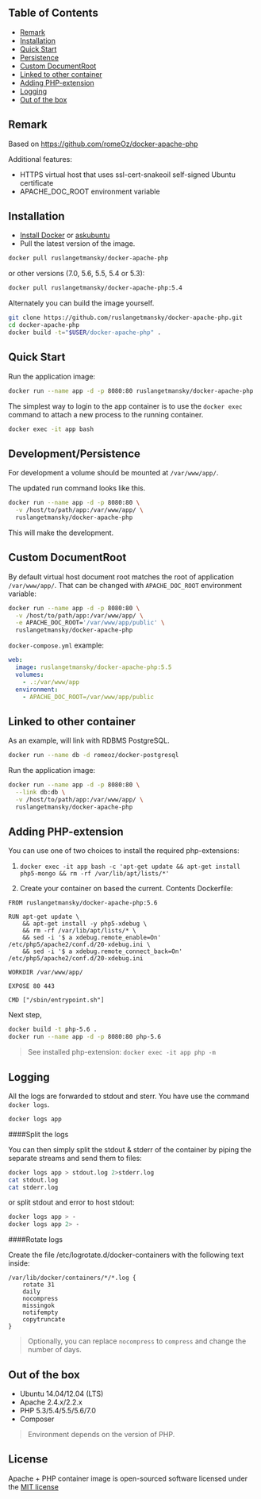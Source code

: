 Table of Contents
-------------------

 * [Remark](#remark)
 * [Installation](#installation)
 * [Quick Start](#quick-start)
 * [Persistence](#developmentpersistence)
 * [Custom DocumentRoot](#custom-documentroot)
 * [Linked to other container](#linked-to-other-container)
 * [Adding PHP-extension](#adding-php-extension) 
 * [Logging](#logging)
 * [Out of the box](#out-of-the-box)

Remark
-------------------
Based on https://github.com/romeOz/docker-apache-php

Additional features:

 * HTTPS virtual host that uses ssl-cert-snakeoil self-signed Ubuntu certificate
 * APACHE_DOC_ROOT environment variable

Installation
-------------------

 * [Install Docker](https://docs.docker.com/installation/) or [askubuntu](http://askubuntu.com/a/473720)
 * Pull the latest version of the image.
 
```bash
docker pull ruslangetmansky/docker-apache-php
```

or other versions (7.0, 5.6, 5.5, 5.4 or 5.3):

```bash
docker pull ruslangetmansky/docker-apache-php:5.4
```

Alternately you can build the image yourself.

```bash
git clone https://github.com/ruslangetmansky/docker-apache-php.git
cd docker-apache-php
docker build -t="$USER/docker-apache-php" .
```

Quick Start
-------------------

Run the application image:

```bash
docker run --name app -d -p 8080:80 ruslangetmansky/docker-apache-php
```

The simplest way to login to the app container is to use the `docker exec` command to attach a new process to the running container.

```bash
docker exec -it app bash
```

Development/Persistence
-------------------

For development a volume should be mounted at `/var/www/app/`.

The updated run command looks like this.

```bash
docker run --name app -d -p 8080:80 \
  -v /host/to/path/app:/var/www/app/ \
  ruslangetmansky/docker-apache-php
```

This will make the development.

Custom DocumentRoot
-------------------
By default virtual host document root matches the root of application `/var/www/app/`. That can be changed with `APACHE_DOC_ROOT` environment variable:

```bash
docker run --name app -d -p 8080:80 \
  -v /host/to/path/app:/var/www/app/ \
  -e APACHE_DOC_ROOT='/var/www/app/public' \
  ruslangetmansky/docker-apache-php
```

`docker-compose.yml` example:
```yaml
web:
  image: ruslangetmansky/docker-apache-php:5.5
  volumes:
    - .:/var/www/app
  environment:
    - APACHE_DOC_ROOT=/var/www/app/public
```

Linked to other container
-------------------

As an example, will link with RDBMS PostgreSQL. 

```bash
docker run --name db -d romeoz/docker-postgresql
```

Run the application image:

```bash
docker run --name app -d -p 8080:80 \
  --link db:db \
  -v /host/to/path/app:/var/www/app/ \
  ruslangetmansky/docker-apache-php
```

Adding PHP-extension
-------------------

You can use one of two choices to install the required php-extensions:

1. `docker exec -it app bash -c 'apt-get update && apt-get install php5-mongo && rm -rf /var/lib/apt/lists/*'`

2. Create your container on based the current. Сontents Dockerfile:
```
FROM ruslangetmansky/docker-apache-php:5.6

RUN apt-get update \
    && apt-get install -y php5-xdebug \
    && rm -rf /var/lib/apt/lists/* \
	&& sed -i '$ a xdebug.remote_enable=On' /etc/php5/apache2/conf.d/20-xdebug.ini \
	&& sed -i '$ a xdebug.remote_connect_back=On' /etc/php5/apache2/conf.d/20-xdebug.ini

WORKDIR /var/www/app/

EXPOSE 80 443

CMD ["/sbin/entrypoint.sh"]
```

Next step,

```bash
docker build -t php-5.6 .
docker run --name app -d -p 8080:80 php-5.6
```

>See installed php-extension: `docker exec -it app php -m`

Logging
-------------------

All the logs are forwarded to stdout and sterr. You have use the command `docker logs`.

```bash
docker logs app
```

####Split the logs

You can then simply split the stdout & stderr of the container by piping the separate streams and send them to files:

```bash
docker logs app > stdout.log 2>stderr.log
cat stdout.log
cat stderr.log
```

or split stdout and error to host stdout:

```bash
docker logs app > -
docker logs app 2> -
```

####Rotate logs

Create the file /etc/logrotate.d/docker-containers with the following text inside:

```
/var/lib/docker/containers/*/*.log {
    rotate 31
    daily
    nocompress
    missingok
    notifempty
    copytruncate
}
```
> Optionally, you can replace `nocompress` to `compress` and change the number of days.

Out of the box
-------------------
 * Ubuntu 14.04/12.04 (LTS)
 * Apache 2.4.x/2.2.x
 * PHP 5.3/5.4/5.5/5.6/7.0
 * Composer

>Environment depends on the version of PHP.

License
-------------------

Apache + PHP container image is open-sourced software licensed under the [MIT license](http://opensource.org/licenses/MIT)